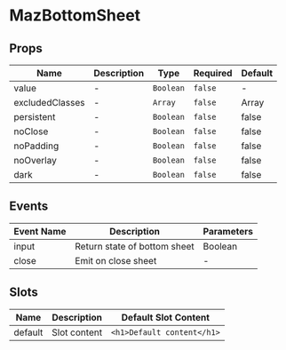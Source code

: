 # MazBottomSheet

## Props

<!-- @vuese:MazBottomSheet:props:start -->

| Name            | Description | Type      | Required | Default |
| --------------- | ----------- | --------- | -------- | ------- |
| value           | -           | `Boolean` | `false`  | -       |
| excludedClasses | -           | `Array`   | `false`  | Array   |
| persistent      | -           | `Boolean` | `false`  | false   |
| noClose         | -           | `Boolean` | `false`  | false   |
| noPadding       | -           | `Boolean` | `false`  | false   |
| noOverlay       | -           | `Boolean` | `false`  | false   |
| dark            | -           | `Boolean` | `false`  | false   |

<!-- @vuese:MazBottomSheet:props:end -->

## Events

<!-- @vuese:MazBottomSheet:events:start -->

| Event Name | Description                  | Parameters |
| ---------- | ---------------------------- | ---------- |
| input      | Return state of bottom sheet | Boolean    |
| close      | Emit on close sheet          | -          |

<!-- @vuese:MazBottomSheet:events:end -->

## Slots

<!-- @vuese:MazBottomSheet:slots:start -->

| Name    | Description  | Default Slot Content       |
| ------- | ------------ | -------------------------- |
| default | Slot content | `<h1>Default content</h1>` |

<!-- @vuese:MazBottomSheet:slots:end -->
